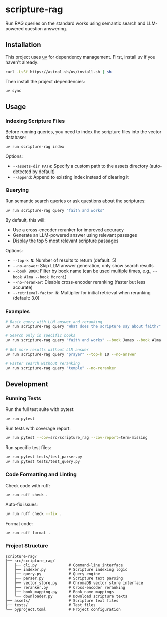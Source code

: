 # scripture-rag

Run RAG queries on the standard works using semantic search and LLM-powered question answering.

## Installation

This project uses [uv](https://docs.astral.sh/uv/) for dependency management. First, install uv if you haven't already:

```bash
curl -LsSf https://astral.sh/uv/install.sh | sh
```

Then install the project dependencies:

```bash
uv sync
```

## Usage

### Indexing Scripture Files

Before running queries, you need to index the scripture files into the vector database:

```bash
uv run scripture-rag index
```

Options:

- `--assets-dir PATH`: Specify a custom path to the assets directory (auto-detected by default)
- `--append`: Append to existing index instead of clearing it

### Querying

Run semantic search queries or ask questions about the scriptures:

```bash
uv run scripture-rag query "faith and works"
```

By default, this will:

- Use a cross-encoder reranker for improved accuracy
- Generate an LLM-powered answer using relevant passages
- Display the top 5 most relevant scripture passages

Options:

- `--top-k N`: Number of results to return (default: 5)
- `--no-answer`: Skip LLM answer generation, only show search results
- `--book BOOK`: Filter by book name (can be used multiple times, e.g., `--book Alma --book Moroni`)
- `--no-reranker`: Disable cross-encoder reranking (faster but less accurate)
- `--retrieval-factor N`: Multiplier for initial retrieval when reranking (default: 3.0)

### Examples

```bash
# Basic query with LLM answer and reranking
uv run scripture-rag query "What does the scripture say about faith?"

# Search only in specific books
uv run scripture-rag query "faith and works" --book James --book Alma

# Get more results without LLM answer
uv run scripture-rag query "prayer" --top-k 10 --no-answer

# Faster search without reranking
uv run scripture-rag query "temple" --no-reranker
```

## Development

### Running Tests

Run the full test suite with pytest:

```bash
uv run pytest
```

Run tests with coverage report:

```bash
uv run pytest --cov=src/scripture_rag --cov-report=term-missing
```

Run specific test files:

```bash
uv run pytest tests/test_parser.py
uv run pytest tests/test_query.py
```

### Code Formatting and Linting

Check code with ruff:

```bash
uv run ruff check .
```

Auto-fix issues:

```bash
uv run ruff check --fix .
```

Format code:

```bash
uv run ruff format .
```

### Project Structure

```
scripture-rag/
├── src/scripture_rag/
│   ├── cli.py              # Command-line interface
│   ├── indexer.py          # Scripture indexing logic
│   ├── query.py            # Query engine
│   ├── parser.py           # Scripture text parsing
│   ├── vector_store.py     # ChromaDB vector store interface
│   ├── reranker.py         # Cross-encoder reranking
│   ├── book_mapping.py     # Book name mappings
│   └── downloader.py       # Download scripture texts
├── assets/                 # Scripture text files
├── tests/                  # Test files
└── pyproject.toml          # Project configuration
```
